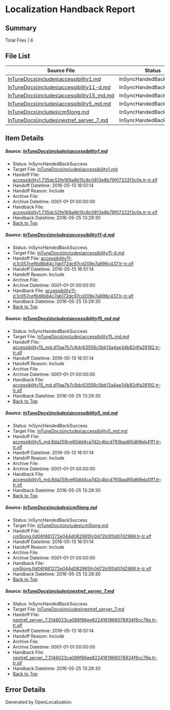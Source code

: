 # <a name='report-top'></a> Localization Handback Report

## Summary
 Total Files | 6

## File List
 Source File | Status | Details 
 ----------- | ------ | ------- 
 [InTuneDocs\includes\accessibility1.md](https://github.com/Microsoft/IntuneDocs-pr/blob/56ab8c21f7da490c3bf0d541c7026e2ed84926dd/InTuneDocs/includes/accessibility1.md) | InSyncHandedBackSuccess | [Details](#1f04ca268c5fc8669102a61ce243d107f7f2cce5526)
 [InTuneDocs\includes\accessibility11-d.md](https://github.com/Microsoft/IntuneDocs-pr/blob/56ab8c21f7da490c3bf0d541c7026e2ed84926dd/InTuneDocs/includes/accessibility11-d.md) | InSyncHandedBackSuccess | [Details](#82375cf4028a8e505aaed37746ee881784655804535)
 [InTuneDocs\includes\accessibility15_md.md](https://github.com/Microsoft/IntuneDocs-pr/blob/56ab8c21f7da490c3bf0d541c7026e2ed84926dd/InTuneDocs/includes/accessibility15_md.md) | InSyncHandedBackSuccess | [Details](#d589c3627a9794bcaaf3f92c795576604374af7a550)
 [InTuneDocs\includes\accessibility5_md.md](https://github.com/Microsoft/IntuneDocs-pr/blob/56ab8c21f7da490c3bf0d541c7026e2ed84926dd/InTuneDocs/includes/accessibility5_md.md) | InSyncHandedBackSuccess | [Details](#f410f8314e8f5c884080b71f6146cedb4eadfb56563)
 [InTuneDocs\includes\cm5long.md](https://github.com/Microsoft/IntuneDocs-pr/blob/56ab8c21f7da490c3bf0d541c7026e2ed84926dd/InTuneDocs/includes/cm5long.md) | InSyncHandedBackSuccess | [Details](#73406a64180cec85ee647b0d9d0040ba7454f5ad572)
 [InTuneDocs\includes\nextref_server_7.md](https://github.com/Microsoft/IntuneDocs-pr/blob/56ab8c21f7da490c3bf0d541c7026e2ed84926dd/InTuneDocs/includes/nextref_server_7.md) | InSyncHandedBackSuccess | [Details](#402065bc55a9ab0d65c464cf0f29bd75c40dfb7a592)

## Item Details
##### <a name='1f04ca268c5fc8669102a61ce243d107f7f2cce5526'></a> Source: [InTuneDocs\includes\accessibility1.md](https://github.com/Microsoft/IntuneDocs-pr/blob/56ab8c21f7da490c3bf0d541c7026e2ed84926dd/InTuneDocs/includes/accessibility1.md)
* Status: InSyncHandedBackSuccess
* Target File: [InTuneDocs\includes\accessibility1.md](https://github.com/Microsoft/IntuneDocs-pr.tr-tr/blob/e6bbeccf13726d552d68d5b37183ca40966654fb/InTuneDocs/includes/accessibility1.md)
* Handoff File: [accessibility1.735dc52fe169a8b15c8c0813e8b79f07222f3c0e.tr-tr.xlf](https://github.com/Microsoft/EM.handoff/blob/4386a61012403c44211ca369d441de28475e6b0e/ol-handoff/Microsoft/IntuneDocs-pr.tr-tr/master/accessibility1.735dc52fe169a8b15c8c0813e8b79f07222f3c0e.tr-tr.xlf)
* Handoff Datetime: 2016-05-13 16:51:14
* Handoff Reason: Include
* Archive File: 
* Archive Datetime: 0001-01-01 00:00:00
* Handback File: [accessibility1.735dc52fe169a8b15c8c0813e8b79f07222f3c0e.tr-tr.xlf](https://github.com/Microsoft/EM.handback/blob/26f2a8bec7b35a98b803b6995b3eb7c0c72cc97b/ol-handback/Microsoft/IntuneDocs-pr.tr-tr/master/accessibility1.735dc52fe169a8b15c8c0813e8b79f07222f3c0e.tr-tr.xlf)
* Handback Datetime: 2016-05-25 13:29:30
* [Back to Top](#report-top)

##### <a name='82375cf4028a8e505aaed37746ee881784655804535'></a> Source: [InTuneDocs\includes\accessibility11-d.md](https://github.com/Microsoft/IntuneDocs-pr/blob/56ab8c21f7da490c3bf0d541c7026e2ed84926dd/InTuneDocs/includes/accessibility11-d.md)
* Status: InSyncHandedBackSuccess
* Target File: [InTuneDocs\includes\accessibility11-d.md](https://github.com/Microsoft/IntuneDocs-pr.tr-tr/blob/e6bbeccf13726d552d68d5b37183ca40966654fb/InTuneDocs/includes/accessibility11-d.md)
* Handoff File: [accessibility11-d.1c057cef6d8b84c7ab172dc97cd209e7a996c437.tr-tr.xlf](https://github.com/Microsoft/EM.handoff/blob/4386a61012403c44211ca369d441de28475e6b0e/ol-handoff/Microsoft/IntuneDocs-pr.tr-tr/master/accessibility11-d.1c057cef6d8b84c7ab172dc97cd209e7a996c437.tr-tr.xlf)
* Handoff Datetime: 2016-05-13 16:51:14
* Handoff Reason: Include
* Archive File: 
* Archive Datetime: 0001-01-01 00:00:00
* Handback File: [accessibility11-d.1c057cef6d8b84c7ab172dc97cd209e7a996c437.tr-tr.xlf](https://github.com/Microsoft/EM.handback/blob/26f2a8bec7b35a98b803b6995b3eb7c0c72cc97b/ol-handback/Microsoft/IntuneDocs-pr.tr-tr/master/accessibility11-d.1c057cef6d8b84c7ab172dc97cd209e7a996c437.tr-tr.xlf)
* Handback Datetime: 2016-05-25 13:29:30
* [Back to Top](#report-top)

##### <a name='d589c3627a9794bcaaf3f92c795576604374af7a550'></a> Source: [InTuneDocs\includes\accessibility15_md.md](https://github.com/Microsoft/IntuneDocs-pr/blob/56ab8c21f7da490c3bf0d541c7026e2ed84926dd/InTuneDocs/includes/accessibility15_md.md)
* Status: InSyncHandedBackSuccess
* Target File: [InTuneDocs\includes\accessibility15_md.md](https://github.com/Microsoft/IntuneDocs-pr.tr-tr/blob/e6bbeccf13726d552d68d5b37183ca40966654fb/InTuneDocs/includes/accessibility15_md.md)
* Handoff File: [accessibility15_md.d11aa7b7c8dc63558c5bb13a4ae34b82dfa28192.tr-tr.xlf](https://github.com/Microsoft/EM.handoff/blob/4386a61012403c44211ca369d441de28475e6b0e/ol-handoff/Microsoft/IntuneDocs-pr.tr-tr/master/accessibility15_md.d11aa7b7c8dc63558c5bb13a4ae34b82dfa28192.tr-tr.xlf)
* Handoff Datetime: 2016-05-13 16:51:14
* Handoff Reason: Include
* Archive File: 
* Archive Datetime: 0001-01-01 00:00:00
* Handback File: [accessibility15_md.d11aa7b7c8dc63558c5bb13a4ae34b82dfa28192.tr-tr.xlf](https://github.com/Microsoft/EM.handback/blob/26f2a8bec7b35a98b803b6995b3eb7c0c72cc97b/ol-handback/Microsoft/IntuneDocs-pr.tr-tr/master/accessibility15_md.d11aa7b7c8dc63558c5bb13a4ae34b82dfa28192.tr-tr.xlf)
* Handback Datetime: 2016-05-25 13:29:30
* [Back to Top](#report-top)

##### <a name='f410f8314e8f5c884080b71f6146cedb4eadfb56563'></a> Source: [InTuneDocs\includes\accessibility5_md.md](https://github.com/Microsoft/IntuneDocs-pr/blob/56ab8c21f7da490c3bf0d541c7026e2ed84926dd/InTuneDocs/includes/accessibility5_md.md)
* Status: InSyncHandedBackSuccess
* Target File: [InTuneDocs\includes\accessibility5_md.md](https://github.com/Microsoft/IntuneDocs-pr.tr-tr/blob/e6bbeccf13726d552d68d5b37183ca40966654fb/InTuneDocs/includes/accessibility5_md.md)
* Handoff File: [accessibility5_md.8da259ce60dd4ca7d2c4bcd793bad65d68eb41f1.tr-tr.xlf](https://github.com/Microsoft/EM.handoff/blob/4386a61012403c44211ca369d441de28475e6b0e/ol-handoff/Microsoft/IntuneDocs-pr.tr-tr/master/accessibility5_md.8da259ce60dd4ca7d2c4bcd793bad65d68eb41f1.tr-tr.xlf)
* Handoff Datetime: 2016-05-13 16:51:14
* Handoff Reason: Include
* Archive File: 
* Archive Datetime: 0001-01-01 00:00:00
* Handback File: [accessibility5_md.8da259ce60dd4ca7d2c4bcd793bad65d68eb41f1.tr-tr.xlf](https://github.com/Microsoft/EM.handback/blob/26f2a8bec7b35a98b803b6995b3eb7c0c72cc97b/ol-handback/Microsoft/IntuneDocs-pr.tr-tr/master/accessibility5_md.8da259ce60dd4ca7d2c4bcd793bad65d68eb41f1.tr-tr.xlf)
* Handback Datetime: 2016-05-25 13:29:30
* [Back to Top](#report-top)

##### <a name='73406a64180cec85ee647b0d9d0040ba7454f5ad572'></a> Source: [InTuneDocs\includes\cm5long.md](https://github.com/Microsoft/IntuneDocs-pr/blob/56ab8c21f7da490c3bf0d541c7026e2ed84926dd/InTuneDocs/includes/cm5long.md)
* Status: InSyncHandedBackSuccess
* Target File: [InTuneDocs\includes\cm5long.md](https://github.com/Microsoft/IntuneDocs-pr.tr-tr/blob/e6bbeccf13726d552d68d5b37183ca40966654fb/InTuneDocs/includes/cm5long.md)
* Handoff File: [cm5long.0d06f461272e044d082965fc0d72b5f0d07d2968.tr-tr.xlf](https://github.com/Microsoft/EM.handoff/blob/4386a61012403c44211ca369d441de28475e6b0e/ol-handoff/Microsoft/IntuneDocs-pr.tr-tr/master/cm5long.0d06f461272e044d082965fc0d72b5f0d07d2968.tr-tr.xlf)
* Handoff Datetime: 2016-05-13 16:51:14
* Handoff Reason: Include
* Archive File: 
* Archive Datetime: 0001-01-01 00:00:00
* Handback File: [cm5long.0d06f461272e044d082965fc0d72b5f0d07d2968.tr-tr.xlf](https://github.com/Microsoft/EM.handback/blob/26f2a8bec7b35a98b803b6995b3eb7c0c72cc97b/ol-handback/Microsoft/IntuneDocs-pr.tr-tr/master/cm5long.0d06f461272e044d082965fc0d72b5f0d07d2968.tr-tr.xlf)
* Handback Datetime: 2016-05-25 13:29:30
* [Back to Top](#report-top)

##### <a name='402065bc55a9ab0d65c464cf0f29bd75c40dfb7a592'></a> Source: [InTuneDocs\includes\nextref_server_7.md](https://github.com/Microsoft/IntuneDocs-pr/blob/56ab8c21f7da490c3bf0d541c7026e2ed84926dd/InTuneDocs/includes/nextref_server_7.md)
* Status: InSyncHandedBackSuccess
* Target File: [InTuneDocs\includes\nextref_server_7.md](https://github.com/Microsoft/IntuneDocs-pr.tr-tr/blob/e6bbeccf13726d552d68d5b37183ca40966654fb/InTuneDocs/includes/nextref_server_7.md)
* Handoff File: [nextref_server_7.3146023ca089f86ee8224161966078934f6cc76e.tr-tr.xlf](https://github.com/Microsoft/EM.handoff/blob/4386a61012403c44211ca369d441de28475e6b0e/ol-handoff/Microsoft/IntuneDocs-pr.tr-tr/master/nextref_server_7.3146023ca089f86ee8224161966078934f6cc76e.tr-tr.xlf)
* Handoff Datetime: 2016-05-13 16:51:14
* Handoff Reason: Include
* Archive File: 
* Archive Datetime: 0001-01-01 00:00:00
* Handback File: [nextref_server_7.3146023ca089f86ee8224161966078934f6cc76e.tr-tr.xlf](https://github.com/Microsoft/EM.handback/blob/26f2a8bec7b35a98b803b6995b3eb7c0c72cc97b/ol-handback/Microsoft/IntuneDocs-pr.tr-tr/master/nextref_server_7.3146023ca089f86ee8224161966078934f6cc76e.tr-tr.xlf)
* Handback Datetime: 2016-05-25 13:29:30
* [Back to Top](#report-top)


## Error Details

Generated by OpenLocalization.
